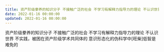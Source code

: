 ```yaml
---
title: 资产阶级豢养的知识分子 不接触广泛的社会 不学习有解释力指导力的理论 不认识世界 不实践，被困在资产阶级学术共同体的 意识形态化的…
date: 2022-01-16 00:00:00
updated: 2022-01-16 00:00:00
---
```


资产阶级豢养的知识分子 不接触广泛的社会 不学习有解释力指导力的理论 不认识世界 不实践，被困在资产阶级学术共同体的 意识形态化的伪科学中[旺柴]低智是难免的

